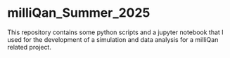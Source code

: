 # milliQan_Summer_2025
This repository contains some python scripts and a jupyter notebook that I used for the development of a simulation and data analysis for a milliQan related project.
